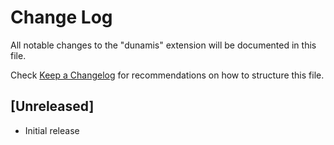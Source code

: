 # Change Log

All notable changes to the "dunamis" extension will be documented in this file.

Check [Keep a Changelog](http://keepachangelog.com/) for recommendations on how to structure this file.

## [Unreleased]

- Initial release